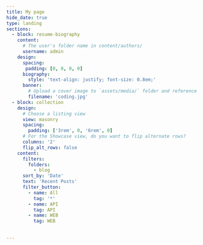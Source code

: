 ```yaml
---
title: My page
hide_date: true
type: landing
sections:
  - block: resume-biography
    content:
      # The user's folder name in content/authors/
      username: admin
    design:
      spacing:
       padding: [0, 0, 0, 0]
      biography:
        style: 'text-align: justify; font-size: 0.8em;'
      banner:
        # Upload a cover image to `assets/media/` folder and reference its filename here (optional)
        filename: 'coding.jpg'
  - block: collection
    design:
      # Choose a listing view
      view: masonry
      spacing:
        padding: ['3rem', 0, '6rem', 0]
      # For the Showcase view, do you want to flip alternate rows?
      columns: '2'
      flip_alt_rows: false
    content:
      filters:
        folders:
          - blog
      sort_by: 'Date'
      text: 'Recent Posts'
      filter_button:
        - name: All
          tag: '*'
        - name: API
          tag: API
        - name: WEB
          tag: WEB
    
     
---
```

